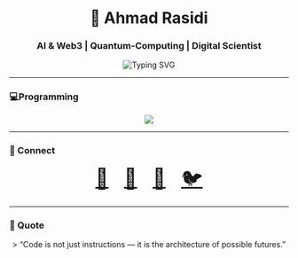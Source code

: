 <!-- 💫 GitHub Profile Ahmad Rasidi -->

<h1 align="center">🚀 Ahmad Rasidi</h1>
<h3 align="center">AI & Web3 | Quantum-Computing | Digital Scientist</h3>

<p align="center">
  <img src="https://readme-typing-svg.herokuapp.com?font=Fira+Code&weight=600&size=22&pause=1000&color=00D4FF&center=true&vCenter=true&width=550&lines=👾+Exploring+AI+Frontiers;🔗+Building+Blockchain+Worlds;🧬+Science+Meets+Tech;🌌+Inventing+Future+Reality" alt="Typing SVG" />
</p>

---

### 💻Programming
<p align="center">
  <img src="https://skillicons.dev/icons?i=python,js,ts,solidity,go,java,cpp,html,css,react,nodejs,mongodb,postgres" />
</p>

---
### 🌌 Connect
<p align="center">
  <a href="mailto:rasidi.basit@gmail.com" style="font-size:36px; margin: 0 12px;">📧</a>
  <a href="https://www.linkedin.com/in/ahmad-rasidi-288b68341" style="font-size:36px; margin: 0 12px;">💼</a>
  <a href="https://github.com/rasidi3112" style="font-size:36px; margin: 0 12px;">🐙</a>
  <a href="https://x.com/EceRasidi" style="font-size:36px; margin: 0 12px;">🐦</a>
</p>



---

### 🔮 Quote
<p align="center">
> “Code is not just instructions — it is the architecture of possible futures.”
</p>
